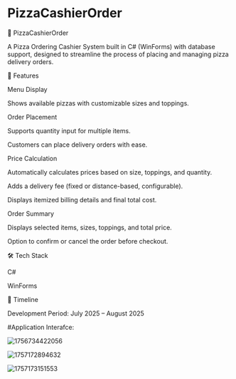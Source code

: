 # PizzaCashierOrder

🍕 PizzaCashierOrder

A Pizza Ordering Cashier System built in C# (WinForms) with database support, designed to streamline the process of placing and managing pizza delivery orders.

📌 Features

Menu Display

Shows available pizzas with customizable sizes and toppings.

Order Placement

Supports quantity input for multiple items.

Customers can place delivery orders with ease.

Price Calculation

Automatically calculates prices based on size, toppings, and quantity.

Adds a delivery fee (fixed or distance-based, configurable).

Displays itemized billing details and final total cost.

Order Summary

Displays selected items, sizes, toppings, and total price.

Option to confirm or cancel the order before checkout.

🛠️ Tech Stack

C#

WinForms

📅 Timeline

Development Period: July 2025 – August 2025


#Application Interafce:

![1756734422056](https://github.com/user-attachments/assets/7bf83134-2ed3-4baa-b551-ef91fb0af1df)

![1757172894632](https://github.com/user-attachments/assets/b665dd07-b006-4ee9-a034-cd70b62f104c)

![1757173151553](https://github.com/user-attachments/assets/290ed69a-1062-4462-9e0b-573ca50d6606)
